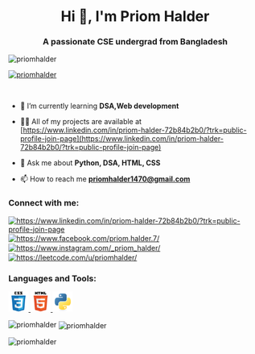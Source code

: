 <h1 align="center">Hi 👋, I'm Priom Halder</h1>
<h3 align="center">A passionate CSE undergrad from Bangladesh</h3>

<p align="left"> <img src="https://komarev.com/ghpvc/?username=priomhalder&label=Profile%20views&color=0e75b6&style=flat" alt="priomhalder" /> </p>

<p align="left"> <a href="https://github.com/ryo-ma/github-profile-trophy"><img src="https://github-profile-trophy.vercel.app/?username=priomhalder" alt="priomhalder" /></a> </p>

<p align="left"> <a href="https://twitter.com/" target="blank"><img src="https://img.shields.io/twitter/follow/?logo=twitter&style=for-the-badge" alt="" /></a> </p>

- 🌱 I’m currently learning **DSA,Web development**

- 👨‍💻 All of my projects are available at [https://www.linkedin.com/in/priom-halder-72b84b2b0/?trk=public-profile-join-page](https://www.linkedin.com/in/priom-halder-72b84b2b0/?trk=public-profile-join-page)

- 💬 Ask me about **Python, DSA, HTML, CSS**

- 📫 How to reach me **priomhalder1470@gmail.com**

<h3 align="left">Connect with me:</h3>
<p align="left">
<a href="https://linkedin.com/in/https://www.linkedin.com/in/priom-halder-72b84b2b0/?trk=public-profile-join-page" target="blank"><img align="center" src="https://raw.githubusercontent.com/rahuldkjain/github-profile-readme-generator/master/src/images/icons/Social/linked-in-alt.svg" alt="https://www.linkedin.com/in/priom-halder-72b84b2b0/?trk=public-profile-join-page" height="30" width="40" /></a>
<a href="https://fb.com/https://www.facebook.com/priom.halder.7/" target="blank"><img align="center" src="https://raw.githubusercontent.com/rahuldkjain/github-profile-readme-generator/master/src/images/icons/Social/facebook.svg" alt="https://www.facebook.com/priom.halder.7/" height="30" width="40" /></a>
<a href="https://instagram.com/https://www.instagram.com/_priom_halder/" target="blank"><img align="center" src="https://raw.githubusercontent.com/rahuldkjain/github-profile-readme-generator/master/src/images/icons/Social/instagram.svg" alt="https://www.instagram.com/_priom_halder/" height="30" width="40" /></a>
<a href="https://www.leetcode.com/https://leetcode.com/u/priomhalder/" target="blank"><img align="center" src="https://raw.githubusercontent.com/rahuldkjain/github-profile-readme-generator/master/src/images/icons/Social/leet-code.svg" alt="https://leetcode.com/u/priomhalder/" height="30" width="40" /></a>
</p>

<h3 align="left">Languages and Tools:</h3>
<p align="left"> <a href="https://www.w3schools.com/css/" target="_blank" rel="noreferrer"> <img src="https://raw.githubusercontent.com/devicons/devicon/master/icons/css3/css3-original-wordmark.svg" alt="css3" width="40" height="40"/> </a> <a href="https://www.w3.org/html/" target="_blank" rel="noreferrer"> <img src="https://raw.githubusercontent.com/devicons/devicon/master/icons/html5/html5-original-wordmark.svg" alt="html5" width="40" height="40"/> </a> <a href="https://www.python.org" target="_blank" rel="noreferrer"> <img src="https://raw.githubusercontent.com/devicons/devicon/master/icons/python/python-original.svg" alt="python" width="40" height="40"/> </a> </p>

<p><img align="left" src="https://github-readme-stats.vercel.app/api/top-langs?username=priomhalder&show_icons=true&locale=en&layout=compact" alt="priomhalder" /></p>

<p>&nbsp;<img align="center" src="https://github-readme-stats.vercel.app/api?username=priomhalder&show_icons=true&locale=en" alt="priomhalder" /></p>

<p><img align="center" src="https://github-readme-streak-stats.herokuapp.com/?user=priomhalder&" alt="priomhalder" /></p>
